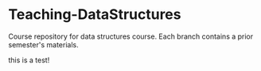 # Teaching-DataStructures
Course repository for data structures course.  Each branch contains a prior semester's materials.

this is a test!